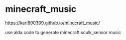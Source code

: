 # minecraft_music

https://karl890309.github.io/minecraft_music/

use alda code to generate minecraft sculk_sensor music
